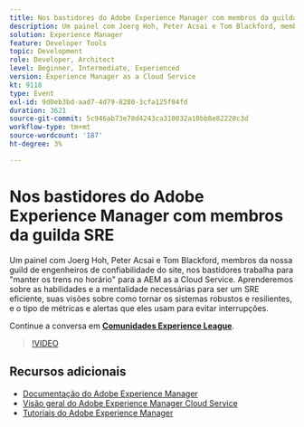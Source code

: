 ```yaml
---
title: Nos bastidores do Adobe Experience Manager com membros da guilda SRE
description: Um painel com Joerg Hoh, Peter Acsai e Tom Blackford, membros da nossa guild de engenheiros de confiabilidade do site, nos bastidores trabalha para "manter os trens no horário" para a AEM as a Cloud Service. Aprenderemos sobre as habilidades e a mentalidade necessárias para ser um SRE eficiente, suas visões sobre como tornar os sistemas robustos e resilientes, e o tipo de métricas e alertas que eles usam para evitar interrupções.
solution: Experience Manager
feature: Developer Tools
topic: Development
role: Developer, Architect
level: Beginner, Intermediate, Experienced
version: Experience Manager as a Cloud Service
kt: 9118
type: Event
exl-id: 9d0eb3bd-aad7-4d79-8280-3cfa125f04fd
duration: 3621
source-git-commit: 5c946ab73e78d4243ca310032a10bb8e82228c3d
workflow-type: tm+mt
source-wordcount: '187'
ht-degree: 3%

---
```


# Nos bastidores do Adobe Experience Manager com membros da guilda SRE

Um painel com Joerg Hoh, Peter Acsai e Tom Blackford, membros da nossa guild de engenheiros de confiabilidade do site, nos bastidores trabalha para &quot;manter os trens no horário&quot; para a AEM as a Cloud Service. Aprenderemos sobre as habilidades e a mentalidade necessárias para ser um SRE eficiente, suas visões sobre como tornar os sistemas robustos e resilientes, e o tipo de métricas e alertas que eles usam para evitar interrupções.

Continue a conversa em **[Comunidades Experience League](https://adobe.ly/2WoCVOU)**.

>[!VIDEO](https://video.tv.adobe.com/v/337527/?quality=12&learn=on&hidetitle=true)

## Recursos adicionais

- [Documentação do Adobe Experience Manager](https://experienceleague.adobe.com/docs/experience-manager-cloud-service.html)
- [Visão geral do Adobe Experience Manager Cloud Service](https://experienceleague.adobe.com/docs/experience-manager-cloud-service/overview/home.html)
- [Tutoriais do Adobe Experience Manager](https://experienceleague.adobe.com/docs/experience-manager-tutorials.html)
